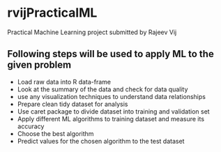 rvijPracticalML
===============

Practical Machine Learning project submitted by Rajeev Vij
## Following steps will be used to apply ML to the given problem
* Load raw data into R data-frame
* Look at the summary of the data and check for data quality
* use any visualization techniques to understand data relationships
* Prepare clean tidy dataset for analysis
* Use caret package to divide dataset into training and validation set
* Apply different ML algorithms to training dataset and measure its accuracy
* Choose the best algorithm 
* Predict values for the chosen algorithm to the test dataset
